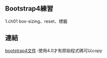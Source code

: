 ## Bootstrap4練習

1.ch01 box-sizing、reset、標籤


## 連結
[bootstrap4文件](https://getbootstrap.com/docs/4.0/getting-started/introduction/) :使用4.0才有原始程式碼可以copy

